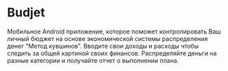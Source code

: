 # Budjet
Мобильное Android приложение, которое поможет контролировать Ваш личный бюджет на основе экономической системы распределения денег "Метод кувшинов".
 Вводите свои доходы и расходы чтобы следить за общей картиной своих финансов.
 Распределяйте деньги на разные категории и получайте отчет о выполнении плана.
